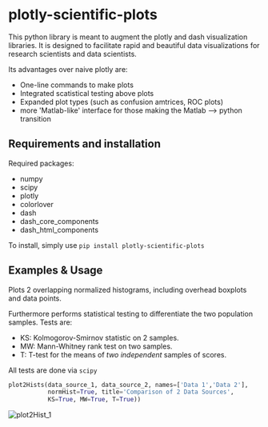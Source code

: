 # plotly-scientific-plots

This python library is meant to augment the plotly and dash visualization libraries.
It is designed to facilitate rapid and beautiful data visualizations for research scientists and data scientists.

Its advantages over naive plotly are:
* One-line commands to make plots
* Integrated scatistical testing above plots
* Expanded plot types (such as confusion amtrices, ROC plots)
* more 'Matlab-like' interface for those making the Matlab --> python transition

## Requirements and installation

Required packages:
* numpy
* scipy
* plotly
* colorlover
* dash
* dash_core_components
* dash_html_components

To install, simply use `pip install plotly-scientific-plots`

## Examples & Usage

Plots 2 overlapping normalized histograms, including overhead boxplots and data points.

Furthermore performs statistical testing to differentiate the two population samples.
Tests are:
* KS: Kolmogorov-Smirnov statistic on 2 samples.
* MW: Mann-Whitney rank test on two samples.
* T: T-test for the means of *two independent* samples of scores.

All tests are done via `scipy`

```python
plot2Hists(data_source_1, data_source_2, names=['Data 1','Data 2'],
           normHist=True, title='Comparison of 2 Data Sources',
           KS=True, MW=True, T=True))
```
![plot2Hist_1](images/plot2Hist_1.png?raw=true "plot2Hist_1")